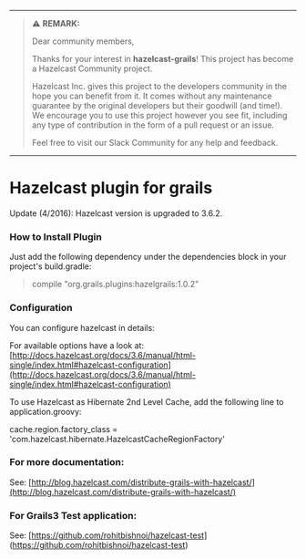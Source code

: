 ***
> :warning: **REMARK:**
>
> Dear community members,
>
> Thanks for your interest in **hazelcast-grails**! This project has become a Hazelcast Community project.
>
> Hazelcast Inc. gives this project to the developers community in the hope you can benefit from it. It comes without any maintenance guarantee by the original developers but their goodwill (and time!). We encourage you to use this project however you see fit, including any type of contribution in the form of a pull request or an issue.
> 
> Feel free to visit our Slack Community for any help and feedback.
***

# Hazelcast plugin for grails

Update (4/2016): Hazelcast version is upgraded to 3.6.2.

### How to Install Plugin

Just add the following dependency under the dependencies block in your project's build.gradle:

> compile "org.grails.plugins:hazelgrails:1.0.2"

### Configuration

You can configure hazelcast in details:


For available options have a look at:
[http://docs.hazelcast.org/docs/3.6/manual/html-single/index.html#hazelcast-configuration](http://docs.hazelcast.org/docs/3.6/manual/html-single/index.html#hazelcast-configuration)


To use Hazelcast as Hibernate 2nd Level Cache, add the following line to application.groovy:

cache.region.factory_class = 'com.hazelcast.hibernate.HazelcastCacheRegionFactory'

### For more documentation:
See:
[http://blog.hazelcast.com/distribute-grails-with-hazelcast/](http://blog.hazelcast.com/distribute-grails-with-hazelcast/)

### For Grails3 Test application:
See:
[https://github.com/rohitbishnoi/hazelcast-test] (https://github.com/rohitbishnoi/hazelcast-test)
